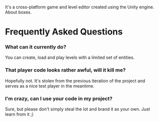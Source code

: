 It's a cross-platform game and level editor created using the Unity engine. About boxes.

# Frequently Asked Questions

### What can it currently do?
You can create, load and play levels with a limited set of entities.

### That player code looks rather awful, will it kill me?
Hopefully not. It's stolen from the previous iteration of the project and serves as a nice test player in the meantime.

### I'm crazy, can I use your code in my project?
Sure, but please don't simply steal the lot and brand it as your own. Just learn from it ;)
